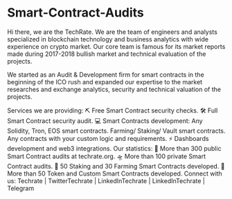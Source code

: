 # Smart-Contract-Audits
Hi there, we are the TechRate.
We are the team of engineers and analysts specialized in blockchain technology and business analytics with wide experience on crypto market. Our core team is famous for its market reports made during 2017-2018 bullish market and technical evaluation of the projects.

We started as an Audit & Development firm for smart contracts in the beginning of the ICO rush and expanded our expertise to the market researches and exchange analytics, security and technical valuation of the projects.

Services we are providing:
⛏ Free Smart Contract security checks.
🛠 Full Smart Contract security audit.
💻 Smart Contracts development:
Any Solidity, Tron, EOS smart contracts.
Farming/ Staking/ Vault smart contracts.
Any contracts with your custom logic and requirements.
⚡ Dashboards development and web3 integrations.
Our statistics:
🚀 More than 300 public Smart Contract audits at techrate.org.
🛸 More than 100 private Smart Contract audits.
🎊 50 Staking and 30 Farming Smart Contracts developed.
🧨 More than 50 Token and Custom Smart Contracts developed.
Connect with us:
Techrate | TwitterTechrate | LinkedInTechrate | LinkedInTechrate | Telegram
